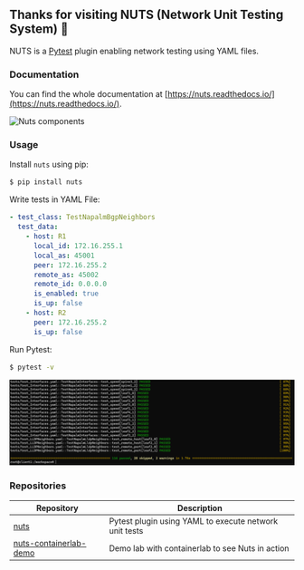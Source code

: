 ## Thanks for visiting NUTS (Network Unit Testing System) 👋

NUTS is a [Pytest](https://docs.pytest.org/) plugin enabling network testing using YAML files.

### Documentation

You can find the whole documentation at [https://nuts.readthedocs.io/](https://nuts.readthedocs.io/).

![Nuts components](https://raw.githubusercontent.com/network-unit-testing-system/nuts/master/docs/source/images/nuts-ablauf-en.drawio.png)

### Usage

Install ``nuts`` using pip:

```bash
$ pip install nuts
```

Write tests in YAML File:

```yaml
- test_class: TestNapalmBgpNeighbors
  test_data:
    - host: R1
      local_id: 172.16.255.1
      local_as: 45001
      peer: 172.16.255.2
      remote_as: 45002
      remote_id: 0.0.0.0
      is_enabled: true
      is_up: false
    - host: R2
      peer: 172.16.255.2
      is_up: false
```

Run Pytest:

```bash
$ pytest -v
```

![Nuts successful](https://github.com/network-unit-testing-system/nuts-containerlab-demo/blob/main/imgs/successful.png?raw=true)


### Repositories


| Repository | Description |
| --- | --- |
| [nuts](https://github.com/network-unit-testing-system/nuts) | Pytest plugin using YAML to execute network unit tests |
| [nuts-containerlab-demo](https://github.com/network-unit-testing-system/nuts-containerlab-demo) | Demo lab with containerlab to see Nuts in action |
